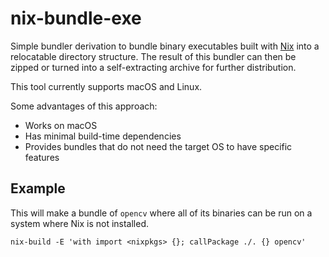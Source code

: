 # nix-bundle-exe

Simple bundler derivation to bundle binary executables built with [Nix](https://nixos.org/) into a relocatable directory structure. The result of this bundler can then be zipped or turned into a self-extracting archive for further distribution.

This tool currently supports macOS and Linux.

Some advantages of this approach:
  * Works on macOS
  * Has minimal build-time dependencies
  * Provides bundles that do not need the target OS to have specific features

## Example

This will make a bundle of `opencv` where all of its binaries can be run on a system where Nix is not installed.
```shell
nix-build -E 'with import <nixpkgs> {}; callPackage ./. {} opencv'
```
